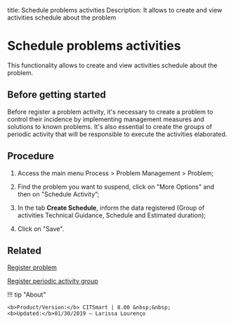title: Schedule problems activities
Description: It allows to create and view activities schedule about the problem
# Schedule problems activities

This functionality allows to create and view activities schedule about the problem.

Before getting started
----------------

Before register a problem activity, it's necessary to create a problem to
control their incidence by implementing management measures and solutions
to known problems. It's also essential to create the groups of periodic activity
that will be responsible to execute the activities elaborated.

Procedure
------------

1.  Access the main menu Process \>
    Problem Management \> Problem;

2.  Find the problem you want to suspend, click on "More Options" and then on
    "Schedule Activity”;

3.  In the tab **Create Schedule**, inform the data registered (Group of activities
    Technical Guidance, Schedule and Estimated duration);

4.  Click on "Save".

Related
------------

[Register problem](/pt-br/citsmart-platform-8/processes/problem/use/register-problem.html)	

[Register periodic activity group](/pt-br/citsmart-platform-8/additional-features/automation-of-operation/configuration/periodic-activity-group.html)

!!! tip "About"

    <b>Product/Version:</b> CITSmart | 8.00 &nbsp;&nbsp;
    <b>Updated:</b>01/30/2019 – Larissa Lourenço


